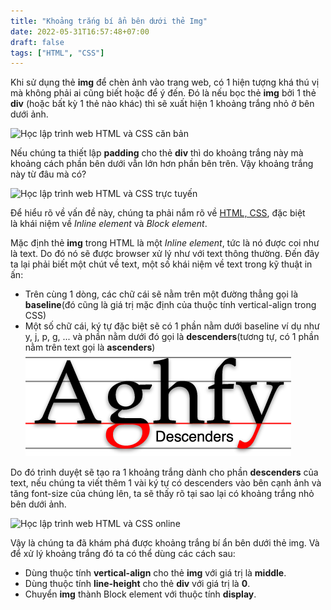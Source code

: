 ```yaml
---
title: "Khoảng trắng bí ẩn bên dưới thẻ Img"
date: 2022-05-31T16:57:48+07:00
draft: false
tags: ["HTML", "CSS"]
---
```


Khi sử dụng thẻ **img** để chèn ảnh vào trang web, có 1 hiện tượng khá thú vị mà không phải ai cũng biết hoặc để ý đến. Đó là nếu bọc thẻ **img** bởi 1 thẻ **div** (hoặc bất kỳ 1 thẻ nào khác) thì sẽ xuất hiện 1 khoảng trắng nhỏ ở bên dưới ảnh.

![Học lập trình web HTML và CSS căn bản](https://media.techmaster.vn/api/fileman/Uploads/HTML/khoang-trang-bi-an-ben-duoi-the-img1.jpg)

Nếu chúng ta thiết lập **padding** cho thẻ **div** thì do khoảng trắng này mà khoảng cách phần bên dưới vẫn lớn hơn phần bên trên. Vậy khoảng trắng này từ đâu mà có?

![Học lập trình web HTML và CSS trực tuyến](https://media.techmaster.vn/api/fileman/Uploads/HTML/khoang-trang-bi-an-ben-duoi-the-img2.jpg)

Để hiểu rõ về vấn đề này, chúng ta phải nắm rõ về [HTML, CSS](https://techmaster.vn/khoa-hoc/25487/web-co-ban-html5-css3-va-javascript), đặc biệt là khái niệm về _Inline element_ và _Block element_.

Mặc định thẻ **img** trong HTML là một _Inline element_, tức là nó được coi như là text. Do đó nó sẽ được browser xử lý như với text thông thường. Đến đây ta lại phải biết một chút về text, một số khái niệm về text trong kỹ thuật in ấn:

- Trên cùng 1 dòng, các chữ cái sẽ nằm trên một đường thẳng gọi là **baseline**(đó cũng là giá trị mặc định của thuộc tính vertical-align trong CSS)
- Một số chữ cái, ký tự đặc biệt sẽ có 1 phần nằm dưới baseline ví dụ như y, j, p, g, ... và phần nằm dưới đó gọi là **descenders**(tương tự, có 1 phần nằm trên text gọi là **ascenders**)
  ![Descenders](images/descenders.png)

Do đó trình duyệt sẽ tạo ra 1 khoảng trắng dành cho phần **descenders** của text, nếu chúng ta viết thêm 1 vài ký tự có descenders vào bên cạnh ảnh và tăng font-size của chúng lên, ta sẽ thấy rõ tại sao lại có khoảng trắng nhỏ bên dưới ảnh.

![Học lập trình web HTML và CSS online](https://media.techmaster.vn/api/fileman/Uploads/HTML/khoang-trang-bi-an-ben-duoi-the-img4.jpg)

Vậy là chúng ta đã khám phá được khoảng trắng bí ẩn bên dưới thẻ img. Và để xử lý khoảng trắng đó ta có thể dùng các cách sau:

- Dùng thuộc tính **vertical-align** cho thẻ **img** với giá trị là **middle**.
- Dùng thuộc tính **line-height** cho thẻ **div** với giá trị là **0**.
- Chuyển **img** thành Block element với thuộc tính **display**.
